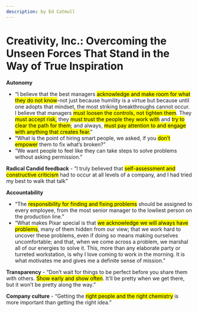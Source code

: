 ```yaml
---
description: by Ed Catmull
---
```


# Creativity, Inc.: Overcoming the Unseen Forces That Stand in the Way of True Inspiration

**Autonomy**

* “I believe that the best managers <mark style="background-color:yellow;">acknowledge and make room for what they do not know</mark>-not just because humility is a virtue but because until one adopts that mindset, the most striking breakthroughs cannot occur. I believe that managers <mark style="background-color:yellow;">must loosen the controls, not tighten them</mark>. They <mark style="background-color:yellow;">must accept risk,</mark> they <mark style="background-color:yellow;">must trust the people they work with</mark> and <mark style="background-color:yellow;">try to clear the path for them</mark>; and always, <mark style="background-color:yellow;">must pay attention to and engage with anything that creates fear.</mark>”
* “What is the point of hiring smart people, we asked, if you <mark style="background-color:yellow;">don’t empower</mark> them to fix what’s broken?”
* “We want people to feel like they can take steps to solve problems without asking permission.”

**Radical Candid feedback** - “I truly believed that <mark style="background-color:yellow;">self-assessment and constructive criticism</mark> had to occur at all levels of a company, and I had tried my best to walk that talk”

**Accountability**

* “The <mark style="background-color:yellow;">responsibility for finding and fixing problems</mark> should be assigned to every employee, from the most senior manager to the lowliest person on the production line.”
* “What makes Pixar special is that <mark style="background-color:yellow;">we acknowledge we will always have problems</mark>, many of them hidden from our view; that we work hard to uncover these problems, even if doing so means making ourselves uncomfortable; and that, when we come across a problem, we marshal all of our energies to solve it. This, more than any elaborate party or turreted workstation, is why I love coming to work in the morning. It is what motivates me and gives me a definite sense of mission.”

**Transparency** - “Don’t wait for things to be perfect before you share them with others. <mark style="background-color:yellow;">Show early and show often</mark>. It’ll be pretty when we get there, but it won’t be pretty along the way.”

**Company culture** - “Getting the <mark style="background-color:yellow;">right people and the right chemistry</mark> is more important than getting the right idea.”
